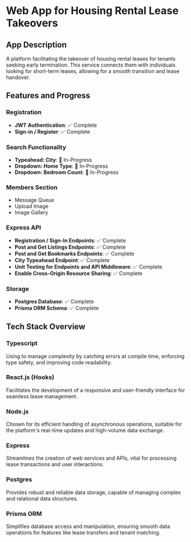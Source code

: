 # Web App for Housing Rental Lease Takeovers

## App Description
A platform facilitating the takeover of housing rental leases for tenants seeking early termination. This service connects them with individuals looking for short-term leases, allowing for a smooth transition and lease handover.

## Features and Progress

### Registration
- **JWT Authentication**: ✅ Complete
- **Sign-in / Register**: ✅ Complete

### Search Functionality
- **Typeahead: City**: 🔨 In-Progress
- **Dropdown: Home Type**: 🔨 In-Progress
- **Dropdown: Bedroom Count**: 🔨 In-Progress

### Members Section
- Message Queue
- Upload Image
- Image Gallery

### Express API
- **Registration / Sign-In Endpoints**: ✅ Complete
- **Post and Get Listings Endpoints**: ✅ Complete
- **Post and Get Bookmarks Endpoints**: ✅ Complete
- **City Typeahead Endpoint**: ✅ Complete
- **Unit Testing for Endpoints and API Middleware**: ✅ Complete
- **Enable Cross-Origin Resource Sharing**: ✅ Complete

### Storage
- **Postgres Database**: ✅ Complete
- **Prisma ORM Schema**: ✅ Complete

## Tech Stack Overview

### Typescript
Using to manage complexity by catching errors at compile time, enforcing type safety, and improving code readability.

### React.js (Hooks)
Facilitates the development of a responsive and user-friendly interface for seamless lease management.

### Node.js
Chosen for its efficient handling of asynchronous operations, suitable for the platform's real-time updates and high-volume data exchange.

### Express
Streamlines the creation of web services and APIs, vital for processing lease transactions and user interactions.

### Postgres
Provides robust and reliable data storage, capable of managing complex and relational data structures.

### Prisma ORM
Simplifies database access and manipulation, ensuring smooth data operations for features like lease transfers and tenant matching.


